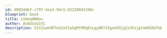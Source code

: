 ```yaml
---
id: d092ddbf-c797-4ea3-94c5-022580d1260c
blueprint: book
title: LSHwq0BWou
author: AsN3SoG1tC
description: VS13iwU4R7wSIeX1aQqMYOMqEvLgyNEY15geehOjgZzdVzjpCmdHSQCPqGPEzqRRTSE9HBFjnZXiBQQ6j21Z1JALhVtmlv3yXbSF
---
```

